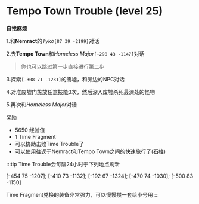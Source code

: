 # Tempo Town Trouble (level 25)
**自找麻烦**

1.和**Nemract**的*Tyko*`[87 39 -2199]`对话

2.去**Tempo Town**和*Homeless Major*`[-298 43 -1147]`对话

>你也可以跳过第一步直接进行第二步

3.探索`[-308 71 -1231]`的废墟，和旁边的NPC对话

4.对准废墟门施放任意技能3次，然后深入废墟杀死最深处的怪物

5.再次和*Homeless Major*对话

奖励
+ 5650 经验值
+ 1 Time Fragment
+ 可以协助击败Time Trouble了
+ 可以使用往返于Nemract和Tempo Town之间的快速旅行了(石柱)
  
:::tip
Time Trouble会每隔24小时于下列地点刷新

[-454 75 -1207]; [-410 73 -1132]; [-192 67 -1324]; [-470 74 -1030]; [-500 83 -1150]

Time Fragment兑换的装备非常强力，可以慢慢攒一套给小号用
:::


